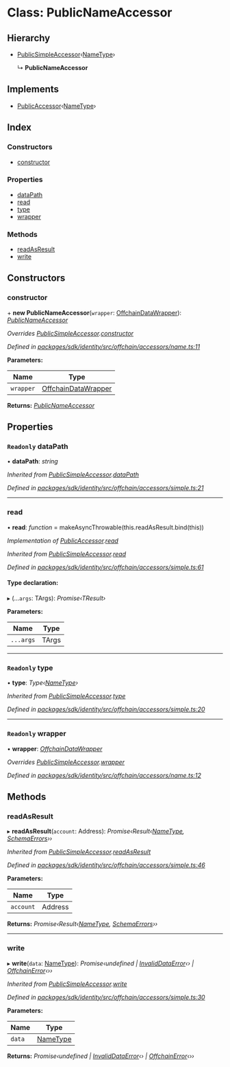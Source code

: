 # Class: PublicNameAccessor

## Hierarchy

* [PublicSimpleAccessor](_offchain_accessors_simple_.publicsimpleaccessor.md)‹[NameType](../modules/_offchain_accessors_name_.md#nametype)›

  ↳ **PublicNameAccessor**

## Implements

* [PublicAccessor](../interfaces/_offchain_accessors_interfaces_.publicaccessor.md)‹[NameType](../modules/_offchain_accessors_name_.md#nametype)›

## Index

### Constructors

* [constructor](_offchain_accessors_name_.publicnameaccessor.md#constructor)

### Properties

* [dataPath](_offchain_accessors_name_.publicnameaccessor.md#readonly-datapath)
* [read](_offchain_accessors_name_.publicnameaccessor.md#read)
* [type](_offchain_accessors_name_.publicnameaccessor.md#readonly-type)
* [wrapper](_offchain_accessors_name_.publicnameaccessor.md#readonly-wrapper)

### Methods

* [readAsResult](_offchain_accessors_name_.publicnameaccessor.md#readasresult)
* [write](_offchain_accessors_name_.publicnameaccessor.md#write)

## Constructors

###  constructor

\+ **new PublicNameAccessor**(`wrapper`: [OffchainDataWrapper](_offchain_data_wrapper_.offchaindatawrapper.md)): *[PublicNameAccessor](_offchain_accessors_name_.publicnameaccessor.md)*

*Overrides [PublicSimpleAccessor](_offchain_accessors_simple_.publicsimpleaccessor.md).[constructor](_offchain_accessors_simple_.publicsimpleaccessor.md#constructor)*

*Defined in [packages/sdk/identity/src/offchain/accessors/name.ts:11](https://github.com/celo-org/celo-monorepo/blob/master/packages/sdk/identity/src/offchain/accessors/name.ts#L11)*

**Parameters:**

Name | Type |
------ | ------ |
`wrapper` | [OffchainDataWrapper](_offchain_data_wrapper_.offchaindatawrapper.md) |

**Returns:** *[PublicNameAccessor](_offchain_accessors_name_.publicnameaccessor.md)*

## Properties

### `Readonly` dataPath

• **dataPath**: *string*

*Inherited from [PublicSimpleAccessor](_offchain_accessors_simple_.publicsimpleaccessor.md).[dataPath](_offchain_accessors_simple_.publicsimpleaccessor.md#readonly-datapath)*

*Defined in [packages/sdk/identity/src/offchain/accessors/simple.ts:21](https://github.com/celo-org/celo-monorepo/blob/master/packages/sdk/identity/src/offchain/accessors/simple.ts#L21)*

___

###  read

• **read**: *function* = makeAsyncThrowable(this.readAsResult.bind(this))

*Implementation of [PublicAccessor](../interfaces/_offchain_accessors_interfaces_.publicaccessor.md).[read](../interfaces/_offchain_accessors_interfaces_.publicaccessor.md#read)*

*Inherited from [PublicSimpleAccessor](_offchain_accessors_simple_.publicsimpleaccessor.md).[read](_offchain_accessors_simple_.publicsimpleaccessor.md#read)*

*Defined in [packages/sdk/identity/src/offchain/accessors/simple.ts:61](https://github.com/celo-org/celo-monorepo/blob/master/packages/sdk/identity/src/offchain/accessors/simple.ts#L61)*

#### Type declaration:

▸ (...`args`: TArgs): *Promise‹TResult›*

**Parameters:**

Name | Type |
------ | ------ |
`...args` | TArgs |

___

### `Readonly` type

• **type**: *Type‹[NameType](../modules/_offchain_accessors_name_.md#nametype)›*

*Inherited from [PublicSimpleAccessor](_offchain_accessors_simple_.publicsimpleaccessor.md).[type](_offchain_accessors_simple_.publicsimpleaccessor.md#readonly-type)*

*Defined in [packages/sdk/identity/src/offchain/accessors/simple.ts:20](https://github.com/celo-org/celo-monorepo/blob/master/packages/sdk/identity/src/offchain/accessors/simple.ts#L20)*

___

### `Readonly` wrapper

• **wrapper**: *[OffchainDataWrapper](_offchain_data_wrapper_.offchaindatawrapper.md)*

*Overrides [PublicSimpleAccessor](_offchain_accessors_simple_.publicsimpleaccessor.md).[wrapper](_offchain_accessors_simple_.publicsimpleaccessor.md#readonly-wrapper)*

*Defined in [packages/sdk/identity/src/offchain/accessors/name.ts:12](https://github.com/celo-org/celo-monorepo/blob/master/packages/sdk/identity/src/offchain/accessors/name.ts#L12)*

## Methods

###  readAsResult

▸ **readAsResult**(`account`: Address): *Promise‹Result‹[NameType](../modules/_offchain_accessors_name_.md#nametype), [SchemaErrors](../modules/_offchain_accessors_errors_.md#schemaerrors)››*

*Inherited from [PublicSimpleAccessor](_offchain_accessors_simple_.publicsimpleaccessor.md).[readAsResult](_offchain_accessors_simple_.publicsimpleaccessor.md#readasresult)*

*Defined in [packages/sdk/identity/src/offchain/accessors/simple.ts:46](https://github.com/celo-org/celo-monorepo/blob/master/packages/sdk/identity/src/offchain/accessors/simple.ts#L46)*

**Parameters:**

Name | Type |
------ | ------ |
`account` | Address |

**Returns:** *Promise‹Result‹[NameType](../modules/_offchain_accessors_name_.md#nametype), [SchemaErrors](../modules/_offchain_accessors_errors_.md#schemaerrors)››*

___

###  write

▸ **write**(`data`: [NameType](../modules/_offchain_accessors_name_.md#nametype)): *Promise‹undefined | [InvalidDataError](_offchain_accessors_errors_.invaliddataerror.md)‹› | [OffchainError](_offchain_accessors_errors_.offchainerror.md)‹››*

*Inherited from [PublicSimpleAccessor](_offchain_accessors_simple_.publicsimpleaccessor.md).[write](_offchain_accessors_simple_.publicsimpleaccessor.md#write)*

*Defined in [packages/sdk/identity/src/offchain/accessors/simple.ts:30](https://github.com/celo-org/celo-monorepo/blob/master/packages/sdk/identity/src/offchain/accessors/simple.ts#L30)*

**Parameters:**

Name | Type |
------ | ------ |
`data` | [NameType](../modules/_offchain_accessors_name_.md#nametype) |

**Returns:** *Promise‹undefined | [InvalidDataError](_offchain_accessors_errors_.invaliddataerror.md)‹› | [OffchainError](_offchain_accessors_errors_.offchainerror.md)‹››*
